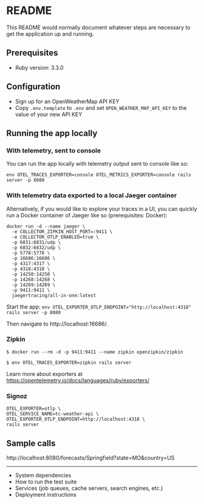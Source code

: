 # README

This README would normally document whatever steps are necessary to get the
application up and running.

## Prerequisites

- Ruby version: 3.3.0

## Configuration

- Sign up for an OpenWeatherMap API KEY
- Copy `.env.template` to `.env` and set `OPEN_WEATHER_MAP_API_KEY` to the value of your new API KEY

## Running the app locally 

### With telemetry, sent to console

You can run the app locally with telemetry output sent to console like so:

`env OTEL_TRACES_EXPORTER=console OTEL_METRICS_EXPORTER=console rails server -p 8080`

### With telemetry data exported to a local Jaeger container

Alternatively, if you would like to explore your traces in a UI, you can quickly run a Docker container of Jaeger like so (prerequisites: Docker):

```shell
docker run -d --name jaeger \
  -e COLLECTOR_ZIPKIN_HOST_PORT=:9411 \
  -e COLLECTOR_OTLP_ENABLED=true \
  -p 6831:6831/udp \
  -p 6832:6832/udp \
  -p 5778:5778 \
  -p 16686:16686 \
  -p 4317:4317 \
  -p 4318:4318 \
  -p 14250:14250 \
  -p 14268:14268 \
  -p 14269:14269 \
  -p 9411:9411 \
  jaegertracing/all-in-one:latest
  ```

Start the app: `env OTEL_EXPORTER_OTLP_ENDPOINT="http://localhost:4318" rails server -p 8080`

Then navigate to http://localhost:16686/.

### Zipkin

```shell
$ docker run --rm -d -p 9411:9411 --name zipkin openzipkin/zipkin

$ env OTEL_TRACES_EXPORTER=zipkin rails server
```

Learn more about exporters at https://opentelemetry.io/docs/languages/ruby/exporters/

### Signoz

```shell
OTEL_EXPORTER=otlp \
OTEL_SERVICE_NAME=tc-weather-api \
OTEL_EXPORTER_OTLP_ENDPOINT=http://localhost:4318 \
rails server
```

## Sample calls

http://localhost:8080/forecasts/Springfield?state=MO&country=US

--- 
* System dependencies
* How to run the test suite
* Services (job queues, cache servers, search engines, etc.)
* Deployment instructions
